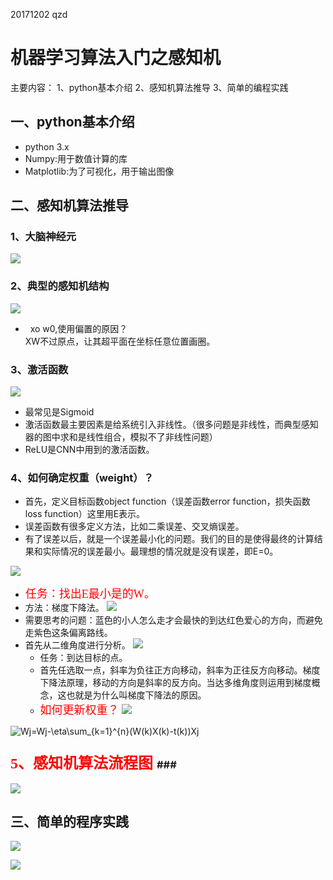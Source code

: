 20171202 qzd
# 机器学习算法入门之感知机 #
主要内容：
1、python基本介绍
2、感知机算法推导
3、简单的编程实践


## 一、python基本介绍 ##
- python 3.x
- Numpy:用于数值计算的库
- Matplotlib:为了可视化，用于输出图像

## 二、感知机算法推导 ##
### 1、大脑神经元 ###
![](https://i.imgur.com/vPpOcgD.png)

### 2、典型的感知机结构 ###
![](https://i.imgur.com/Rn66uZ3.png)

- &nbsp; xo w0,使用偏置的原因？  
XW不过原点，让其超平面在坐标任意位置画圈。

### 3、激活函数 ###
![](https://i.imgur.com/WHcsQis.png)

- 最常见是Sigmoid
- 激活函数最主要因素是给系统引入非线性。（很多问题是非线性，而典型感知器的图中求和是线性组合，模拟不了非线性问题）
- ReLU是CNN中用到的激活函数。

### 4、如何确定权重（weight）？ ###
- 首先，定义目标函数object function（误差函数error function，损失函数loss function）这里用E表示。
 - 误差函数有很多定义方法，比如二乘误差、交叉熵误差。
- 有了误差以后，就是一个误差最小化的问题。我们的目的是使得最终的计算结果和实际情况的误差最小。最理想的情况就是没有误差，即E=0。

![](https://i.imgur.com/AtsJPG0.png) 

- <font color=red size=4 face="黑体">任务：找出E最小是的W。</font>
- 方法：梯度下降法。
![](https://i.imgur.com/gX6zcJp.png)
 - 需要思考的问题：蓝色的小人怎么走才会最快的到达红色爱心的方向，而避免走紫色这条偏离路线。
 - 首先从二维角度进行分析。
 ![](https://i.imgur.com/adnujlL.png)
   - 任务：到达目标的点。
   - 首先任选取一点，斜率为负往正方向移动，斜率为正往反方向移动。梯度下降法原理，移动的方向是斜率的反方向。当达多维角度则运用到梯度概念，这也就是为什么叫梯度下降法的原因。
   - <font color=red size=4 face="黑体">如何更新权重？</font>
    ![](https://i.imgur.com/93IimU7.png)
<img src="http://latex.codecogs.com/gif.latex?Wi=Wi-\eta\sum_{k=1}^{n}(W(k)X(k)-t(k))Xi" title="Wj=Wj-\eta\sum_{k=1}^{n}(W(k)X(k)-t(k))Xj" />

### <font color=red size=5 face="黑体"> 5、感知机算法流程图 </font>###
![](https://i.imgur.com/sb8Ffm8.png)

## 三、简单的程序实践 ##
![](https://i.imgur.com/VIrxoWs.png)

![](https://i.imgur.com/KW1zm6s.png)
